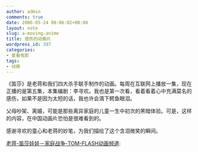 ```yaml
---
author: admin
comments: true
date: 2006-05-24 00:06:02+00:00
layout: note
slug: a-moving-anime
title: 感伤的动画片
wordpress_id: 397
categories:
- 爱看电影
tags:
- 动画
---
```


《笛莎》是老蒋和我们四大杀手联手制作的动画。每周在互联网上播放一集，现在正播的是第五集，本集编剧：李寻欢。我也是第一次看，看着看着心中充满莫名的感伤，如果不是因为太短的话，我也许会滴下鳄鱼眼泪。

父母吵架、离婚，可能是那些离异家庭的儿童一生中初次的黑暗体验。可是，这样的内容，在中国动画片恐怕是很难看到的。

感谢寻欢的童心和老蒋的妙笔，为我们描绘了这个含泪微笑的瞬间。

[老蒋-笛莎娃娃－家庭战争-TOM-FLASH动画频道](http://flash.ent.tom.com/flash_show.php?user=flash_laojiang&id=52413):


<blockquote></blockquote>
